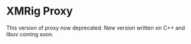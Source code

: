 # XMRig Proxy

This version of proxy now deprecated.
New version written on C++ and libuv coming soon.
